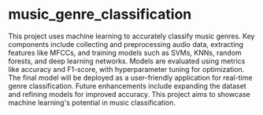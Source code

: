 # music_genre_classification
This project uses machine learning to accurately classify music genres. Key components include collecting and preprocessing audio data, extracting features like MFCCs, and training models such as SVMs, KNNs, random forests, and deep learning networks. Models are evaluated using metrics like accuracy and F1-score, with hyperparameter tuning for optimization. The final model will be deployed as a user-friendly application for real-time genre classification. Future enhancements include expanding the dataset and refining models for improved accuracy. This project aims to showcase machine learning's potential in music classification.

